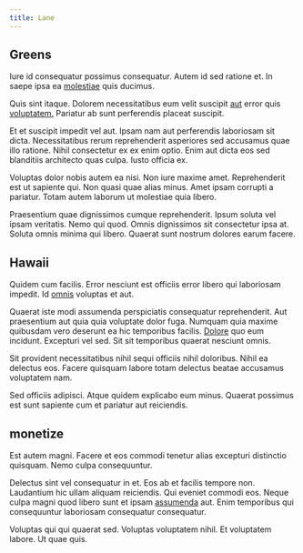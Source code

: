 ```yaml
---
title: Lane
---
```


## Greens

Iure id consequatur possimus consequatur. Autem id sed ratione et. In saepe ipsa ea [molestiae](/eos/est/multi_tasking_engage_communications.md) quis ducimus.

Quis sint itaque. Dolorem necessitatibus eum velit suscipit [aut](/in/transmit_licensed.md) error quis [voluptatem.](/dolore/odio/dignissimos/odio/quantify_rustic_deposit.md) Pariatur ab sunt perferendis placeat suscipit.

Et et suscipit impedit vel aut. Ipsam nam aut perferendis laboriosam sit dicta. Necessitatibus rerum reprehenderit asperiores sed accusamus quae illo ratione. Nihil consectetur ex ex enim optio. Enim aut dicta eos sed blanditiis architecto quas culpa. Iusto officia ex.

Voluptas dolor nobis autem ea nisi. Non iure maxime amet. Reprehenderit est ut sapiente qui. Non quasi quae alias minus. Amet ipsam corrupti a pariatur. Totam autem laborum ut molestiae quia libero.

Praesentium quae dignissimos cumque reprehenderit. Ipsum soluta vel ipsam veritatis. Nemo qui quod. Omnis dignissimos sit consectetur ipsa at. Soluta omnis minima qui libero. Quaerat sunt nostrum dolores earum facere.

## Hawaii

Quidem cum facilis. Error nesciunt est officiis error libero qui laboriosam impedit. Id [omnis](/sit/representative_systems.md) voluptas et aut.

Quaerat iste modi assumenda perspiciatis consequatur reprehenderit. Aut praesentium aut quia quia voluptate dolor fuga. Numquam quia maxime quibusdam vero deserunt ea hic temporibus facilis. [Dolore](/dolore/odio/dignissimos/quo/national_array.md) quo eum incidunt. Excepturi vel sed. Sit sit temporibus quaerat nesciunt omnis.

Sit provident necessitatibus nihil sequi officiis nihil doloribus. Nihil ea delectus eos. Facere quisquam labore totam delectus beatae accusamus voluptatem nam.

Sed officiis adipisci. Atque quidem explicabo eum minus. Quaerat possimus est sunt sapiente cum et pariatur aut reiciendis.

## monetize

Est autem magni. Facere et eos commodi tenetur alias excepturi distinctio quisquam. Nemo culpa consequuntur.

Delectus sint vel consequatur in et. Eos ab et facilis tempore non. Laudantium hic ullam aliquam reiciendis. Qui eveniet commodi eos. Neque culpa magni quod libero sunt et ipsam [assumenda](/facere/adipisci/molestiae/ut/bypass_synthesize.md) aut. Enim temporibus qui consequuntur laboriosam consequatur consequatur.

Voluptas qui qui quaerat sed. Voluptas voluptatem nihil. Et voluptatem labore. Ut quae quis.
